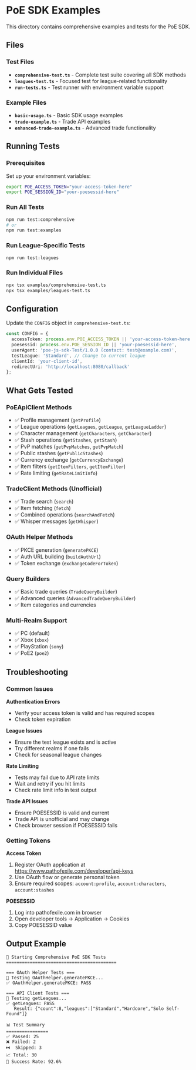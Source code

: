 # PoE SDK Examples

This directory contains comprehensive examples and tests for the PoE SDK.

## Files

### Test Files
- **`comprehensive-test.ts`** - Complete test suite covering all SDK methods
- **`leagues-test.ts`** - Focused test for league-related functionality  
- **`run-tests.ts`** - Test runner with environment variable support

### Example Files
- **`basic-usage.ts`** - Basic SDK usage examples
- **`trade-example.ts`** - Trade API examples
- **`enhanced-trade-example.ts`** - Advanced trade functionality

## Running Tests

### Prerequisites
Set up your environment variables:
```bash
export POE_ACCESS_TOKEN="your-access-token-here"
export POE_SESSION_ID="your-poesessid-here"
```

### Run All Tests
```bash
npm run test:comprehensive
# or
npm run test:examples
```

### Run League-Specific Tests
```bash
npm run test:leagues
```

### Run Individual Files
```bash
npx tsx examples/comprehensive-test.ts
npx tsx examples/leagues-test.ts
```

## Configuration

Update the `CONFIG` object in `comprehensive-test.ts`:
```typescript
const CONFIG = {
  accessToken: process.env.POE_ACCESS_TOKEN || 'your-access-token-here',
  poesessid: process.env.POE_SESSION_ID || 'your-poesessid-here',
  userAgent: 'poe-js-sdk-Test/1.0.0 (contact: test@example.com)',
  testLeague: 'Standard', // Change to current league
  clientId: 'your-client-id',
  redirectUri: 'http://localhost:8080/callback'
};
```

## What Gets Tested

### PoEApiClient Methods
- ✅ Profile management (`getProfile`)
- ✅ League operations (`getLeagues`, `getLeague`, `getLeagueLadder`)
- ✅ Character management (`getCharacters`, `getCharacter`)
- ✅ Stash operations (`getStashes`, `getStash`)
- ✅ PvP matches (`getPvpMatches`, `getPvpMatch`)
- ✅ Public stashes (`getPublicStashes`)
- ✅ Currency exchange (`getCurrencyExchange`)
- ✅ Item filters (`getItemFilters`, `getItemFilter`)
- ✅ Rate limiting (`getRateLimitInfo`)

### TradeClient Methods (Unofficial)
- ✅ Trade search (`search`)
- ✅ Item fetching (`fetch`)
- ✅ Combined operations (`searchAndFetch`)
- ✅ Whisper messages (`getWhisper`)

### OAuth Helper Methods
- ✅ PKCE generation (`generatePKCE`)
- ✅ Auth URL building (`buildAuthUrl`)
- ✅ Token exchange (`exchangeCodeForToken`)

### Query Builders
- ✅ Basic trade queries (`TradeQueryBuilder`)
- ✅ Advanced queries (`AdvancedTradeQueryBuilder`)
- ✅ Item categories and currencies

### Multi-Realm Support
- ✅ PC (default)
- ✅ Xbox (`xbox`)
- ✅ PlayStation (`sony`)
- ✅ PoE2 (`poe2`)

## Troubleshooting

### Common Issues

**Authentication Errors**
- Verify your access token is valid and has required scopes
- Check token expiration

**League Issues**
- Ensure the test league exists and is active
- Try different realms if one fails
- Check for seasonal league changes

**Rate Limiting**
- Tests may fail due to API rate limits
- Wait and retry if you hit limits
- Check rate limit info in test output

**Trade API Issues**
- Ensure POESESSID is valid and current
- Trade API is unofficial and may change
- Check browser session if POESESSID fails

### Getting Tokens

**Access Token**
1. Register OAuth application at https://www.pathofexile.com/developer/api-keys
2. Use OAuth flow or generate personal token
3. Ensure required scopes: `account:profile`, `account:characters`, `account:stashes`

**POESESSID**
1. Log into pathofexile.com in browser
2. Open developer tools → Application → Cookies
3. Copy POESESSID value

## Output Example

```
🚀 Starting Comprehensive PoE SDK Tests
==========================================

=== OAuth Helper Tests ===
🧪 Testing OAuthHelper.generatePKCE...
✅ OAuthHelper.generatePKCE: PASS

=== API Client Tests ===
🧪 Testing getLeagues...
✅ getLeagues: PASS
   Result: {"count":8,"leagues":["Standard","Hardcore","Solo Self-Found"]}

📊 Test Summary
================
✅ Passed: 25
❌ Failed: 2
⏭️  Skipped: 3
📈 Total: 30
🎯 Success Rate: 92.6%
```
